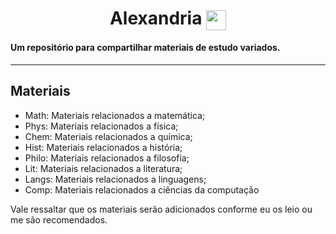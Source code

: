 <h1 align="center"> Alexandria <img align="center" src="Rotating_globe.gif" width="32px"/></h1>

#### Um repositório para compartilhar materiais de estudo variados.
---
## Materiais
- Math: Materiais relacionados a matemática;
- Phys: Materiais relacionados a física;
- Chem: Materiais relacionados a química;
- Hist: Materiais relacionados a história;
- Philo: Materiais relacionados a filosofia;
- Lit: Materiais relacionados a literatura;
- Langs: Materiais relacionados a linguagens;
- Comp: Materiais relacionados a ciências da computação

Vale ressaltar que os materiais serão adicionados conforme eu os leio ou me são recomendados. 

